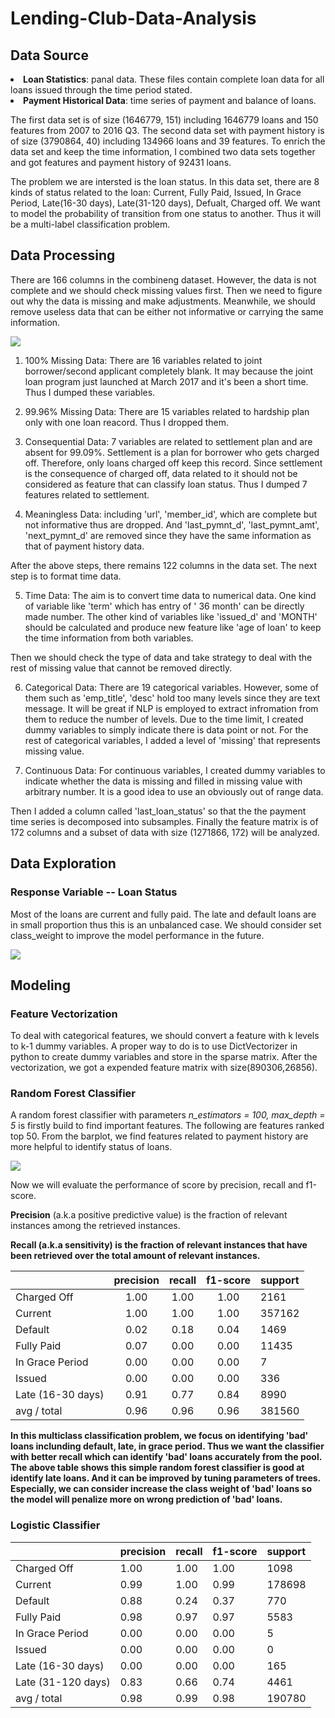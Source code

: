 # Lending-Club-Data-Analysis
## Data Source
<li> <strong>Loan Statistics</strong>: panal data. These files contain complete loan data for all loans issued through the time period stated. </li>
<li><strong>Payment Historical Data</strong>: time series of payment and balance of loans.</li> 

The first data set is of size (1646779, 151) including 1646779  loans and 150 features from 2007 to 2016 Q3. The second data set with payment history is of size (3790864, 40) including 134966 loans and 39 features. To enrich the data set and keep the time information, I combined two data sets together and got features and payment history of 92431 loans. 

The problem we are intersted is the loan status. In this data set, there are 8 kinds of status related to the loan: Current, Fully Paid, Issued, In Grace Period, Late(16-30 days), Late(31-120 days), Defualt, Charged off. We want to model the probability of transition from one status to another. Thus it will be a multi-label classification problem. 

## Data Processing
There are 166 columns in the combineng dataset. However, the data is not complete and we should check missing values first. Then we need to figure out why the data is missing and make adjustments. Meanwhile, we should remove useless data that can be either not informative or carrying the same information.

<img src="/image/missing_value_dist.png">

1. 100% Missing Data: There are 16 variables related to joint borrower/second applicant completely blank. It may because the joint loan program just launched at March 2017 and it's been a short time. Thus I dumped these variables.

2. 99.96% Missing Data: There are 15 variables related to hardship plan only with one loan reacord. Thus I dropped them.

3. Consequential Data: 7 variables are related to settlement plan and are absent for 99.09%. Settlement is a plan for borrower who gets charged off. Therefore, only loans charged off keep this record. Since settlement is the consequence of charged off, data related to it should not be considered as feature that can classify loan status. Thus I dumped 7 features related to settlement.

4. Meaningless Data: including 'url', 'member_id', which are complete but not informative thus are dropped. And 'last_pymnt_d', 'last_pymnt_amt', 'next_pymnt_d' are removed since they have the same information as that of payment history data.

After the above steps, there remains 122 columns in the data set. The next step is to format time data. 

5. Time Data: The aim is to convert time data to numerical data. One kind of variable like 'term' which has entry of ' 36 month' can be directly made number. The other kind of variables like 'issued_d' and 'MONTH' should be calculated and produce new feature like 'age of loan' to keep the time information from both variables.

Then we should check the type of data and take strategy to deal with the rest of missing value that cannot be removed directly. 

6. Categorical Data: There are 19 categorical variables. However, some of them such as 'emp_title', 'desc' hold too many levels since they are text message. It will be great if NLP is employed to extract infromation from them to reduce the number of levels. Due to the time limit, I created dummy variables to simply indicate there is data point or not. For the rest of categorical variables, I added a level of 'missing' that represents missing value. 

7. Continuous Data: For continuous variables, I created dummy variables to indicate whether the data is missing and filled in missing value with arbitrary number. It is a good idea to use an obviously out of range data.

Then I added a column called 'last_loan_status' so that the the payment time series is decomposed into subsamples. Finally the feature matrix is of 172 columns and a subset of data with size (1271866, 172) will be analyzed.

## Data Exploration
### Response Variable -- Loan Status
Most of the loans are current and fully paid. The late and default loans are in small proportion thus this is an unbalanced case. We should consider set class_weight to improve the model performance in the future.

<img src="/image/loan_status_dist.png">

## Modeling
### Feature Vectorization
To deal with categorical features, we should convert a feature with k levels to k-1 dummy variables. A proper way to do is to use DictVectorizer in python to create dummy variables and store in the sparse matrix. After the vectorization, we got a expended feature matrix with size(890306,26856).
### Random Forest Classifier
A random forest classifier with parameters <i> n_estimators = 100, max_depth = 5 </i> is firstly build to find important features. The following are features ranked top 50. From the barplot, we find features related to payment history are more helpful to identify status of loans.

<img src="/image/feature_importance.png">

Now we will evaluate the performance of score by precision, recall and f1-score.

<strong>Precision</strong> (a.k.a positive predictive value) is the fraction of relevant instances among the retrieved instances.

<strong>Recall (a.k.a sensitivity) is the fraction of relevant instances that have been retrieved over the total amount of relevant instances.

|                  |  precision |   recall|  f1-score|   support|
|------------------|:----------:|:-------:|:--------:|:---------|
|       Charged Off|       1.00 |     1.00|      1.00|      2161|
|           Current|       1.00 |     1.00|      1.00|    357162|
|           Default|       0.02 |     0.18|      0.04|      1469|
|        Fully Paid|       0.07 |     0.00|     0.00 |    11435 |
|   In Grace Period|       0.00 |     0.00|      0.00|         7|
|            Issued|       0.00 |     0.00|      0.00|       336|
| Late (16-30 days)|       0.91 |     0.77|      0.84|      8990|
|       avg / total|       0.96 |     0.96|      0.96|    381560|

In this multiclass classification problem, we focus on identifying 'bad' loans inclunding default, late, in grace period. Thus we want the classifier with better recall which can identify 'bad' loans accurately from the pool. The above table shows this simple random forest classifier is good at identify late loans. And it can be improved by tuning parameters of trees. Especially, we can consider increase the class weight of 'bad' loans so the model will penalize more on wrong prediction of 'bad' loans.

### Logistic Classifier

|                   | precision |   recall | f1-score |  support|
|-------------------|:----------|:---------|:---------|:--------|
|       Charged Off |      1.00 |     1.00 |     1.00 |     1098|
|           Current |      0.99 |     1.00 |     0.99 |   178698|
|           Default |      0.88 |     0.24 |     0.37 |      770|
|        Fully Paid |      0.98 |     0.97 |     0.97 |     5583|
|   In Grace Period |      0.00 |     0.00 |     0.00 |        5|
|            Issued |      0.00 |     0.00 |     0.00 |        0|
| Late (16-30 days) |      0.00 |     0.00 |     0.00 |      165|
|Late (31-120 days) |      0.83 |     0.66 |     0.74 |     4461|
|       avg / total |      0.98 |     0.99 |     0.98 |   190780|
